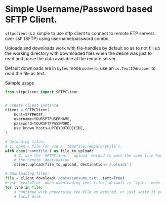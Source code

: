 # Simple Username/Password based SFTP Client.

`sftpclient` is a simple to use sftp client to connect to remote FTP servers over ssh (SFTP) using username/password combo.

Uploads and downloads work with file-handles by default so as to not fill up the working directory with downloaded files when the desire was just to read and parse the data available at the remote server.

Default downloads are in `bytes` mode `mode=rb`, use an `io.TextIOWrapper` to read the file as text.

Sample usage

``` python
from sftpclient import SFTPClient


# create client instance.
client = SFTPClient(
    host=SFTPHOST,
    username=YOURSFTPUSERNAME,
    password=YOURSFTPPASSWORD,
    use_known_hosts=UPTOYOUTODECIDE,
)

# Uploading files;
# 1. open a file (or use a `tempfile.TemporaryFile`).
with open('somefile') as file_to_upload:
    # 2. use the `SFTPClient` `upload` method to pass the open file handle to
    # the remote `destination`.
    client.upload(file_to_upload, destination='/uploads')

# Downloading files;
file = client.download('/data/consume.txt', text=True)
# use `text=True` when downloading text files, default is `bytes` mode.
for line in file:
    # continue with processing the file as desired, or just write it out to
    # local disk.
